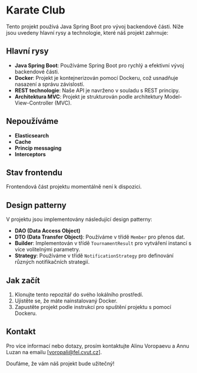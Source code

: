 # Karate Club 

Tento projekt používá Java Spring Boot pro vývoj backendové části. Níže jsou uvedeny hlavní rysy a technologie, které náš projekt zahrnuje:

## Hlavní rysy

- **Java Spring Boot**: Používáme Spring Boot pro rychlý a efektivní vývoj backendové části.
- **Docker**: Projekt je kontejnerizován pomocí Dockeru, což usnadňuje nasazení a správu závislostí.
- **REST technologie**: Naše API je navrženo v souladu s REST principy.
- **Architektura MVC**: Projekt je strukturován podle architektury Model-View-Controller (MVC).

## Nepoužíváme

- **Elasticsearch**
- **Cache**
- **Princip messaging**
- **Interceptors**

## Stav frontendu

Frontendová část projektu momentálně není k dispozici.

## Design patterny

V projektu jsou implementovány následující design patterny:

- **DAO (Data Access Object)**
- **DTO (Data Transfer Object)**: Používáme v třídě `Member` pro přenos dat.
- **Builder**: Implementován v třídě `TournamentResult` pro vytváření instancí s více volitelnými parametry.
- **Strategy**: Používáme v třídě `NotificationStrategy` pro definování různých notifikačních strategií.

## Jak začít

1. Klonujte tento repozitář do svého lokálního prostředí.
2. Ujistěte se, že máte nainstalovaný Docker.
3. Zapustěte projekt podle instrukcí pro spuštění projektu s pomocí Dockeru.

## Kontakt

Pro více informací nebo dotazy, prosím kontaktujte Alinu Voropaevu a Annu Luzan na emailu [voropali@fel.cvut.cz].

Doufáme, že vám náš projekt bude užitečný!
